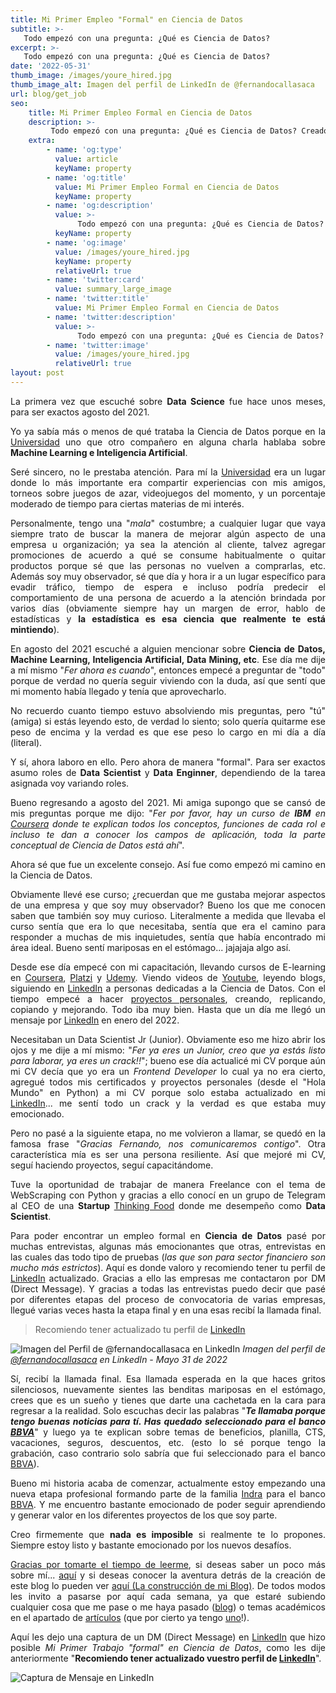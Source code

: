 ```yaml
---
title: Mi Primer Empleo "Formal" en Ciencia de Datos
subtitle: >-
   Todo empezó con una pregunta: ¿Qué es Ciencia de Datos?
excerpt: >-
   Todo empezó con una pregunta: ¿Qué es Ciencia de Datos?
date: '2022-05-31'
thumb_image: /images/youre_hired.jpg
thumb_image_alt: Imagen del perfil de LinkedIn de @fernandocallasaca
url: blog/get_job
seo:
    title: Mi Primer Empleo Formal en Ciencia de Datos
    description: >-
         Todo empezó con una pregunta: ¿Qué es Ciencia de Datos? Creado por @fernandocallasaca
    extra:
        - name: 'og:type'
          value: article
          keyName: property
        - name: 'og:title'
          value: Mi Primer Empleo Formal en Ciencia de Datos
          keyName: property
        - name: 'og:description'
          value: >-
               Todo empezó con una pregunta: ¿Qué es Ciencia de Datos? Creado por @fernandocallasaca
          keyName: property
        - name: 'og:image'
          value: /images/youre_hired.jpg
          keyName: property
          relativeUrl: true
        - name: 'twitter:card'
          value: summary_large_image
        - name: 'twitter:title'
          value: Mi Primer Empleo Formal en Ciencia de Datos
        - name: 'twitter:description'
          value: >-
               Todo empezó con una pregunta: ¿Qué es Ciencia de Datos? Creado por @fernandocallasaca
        - name: 'twitter:image'
          value: /images/youre_hired.jpg
          relativeUrl: true
layout: post
---
```

<div style="text-align: justify;">

La primera vez que escuché sobre **Data Science** fue hace unos meses, para ser exactos agosto del 2021.

Yo ya sabía más o menos de qué trataba la Ciencia de Datos porque en la <a href = 'http://www.unsaac.edu.pe/' target="_blank">Universidad</a> uno que otro compañero en alguna charla hablaba sobre **Machine Learning e Inteligencia Artificial**.

Seré sincero, no le prestaba atención. Para mí la <a href = 'http://www.unsaac.edu.pe/' target="_blank">Universidad</a> era un lugar donde lo más importante era compartir experiencias con mis amigos, torneos sobre juegos de azar, videojuegos del momento, y un porcentaje moderado de tiempo para ciertas materias de mi interés.

Personalmente, tengo una "*mala*" costumbre; a cualquier lugar que vaya siempre trato de buscar la manera de mejorar algún aspecto de una empresa u organización; ya sea la atención al cliente, talvez agregar promociones de acuerdo a qué se consume habitualmente o quitar productos porque sé que las personas no vuelven a comprarlas, etc. Además soy muy observador, sé que día y hora ir a un lugar específico para evadir tráfico, tiempo de espera e incluso podría predecir el comportamiento de una persona de acuerdo a la atención brindada por varios días (obviamente siempre hay un margen de error, hablo de estadísticas y **la estadística es esa ciencia que realmente te está mintiendo**).

En agosto del 2021 escuché a alguien mencionar sobre **Ciencia de Datos, Machine Learning, Inteligencia Artificial, Data Mining, etc**. Ese día me dije a mí mismo "*Fer ahora es cuando*", entonces empecé a preguntar de "todo" porque de verdad no quería seguir viviendo con la duda, así que sentí que mi momento había llegado y tenía que aprovecharlo.

No recuerdo cuanto tiempo estuvo absolviendo mis preguntas, pero "tú" (amiga) si estás leyendo esto, de verdad lo siento; solo quería quitarme ese peso de encima y la verdad es que ese peso lo cargo en mi día a día (literal).

Y sí, ahora laboro en ello. Pero ahora de manera "formal". Para ser exactos asumo roles de **Data Scientist** y **Data Enginner**, dependiendo de la tarea asignada voy variando roles.

Bueno regresando a agosto del 2021. Mi amiga supongo que se cansó de mis preguntas porque me dijo: "*Fer por favor, hay un curso de <strong>IBM</strong> en <a href = 'https://www.coursera.org/' target="_blank">Coursera</a> donde te explican todos los conceptos, funciones de cada rol e incluso te dan a conocer los campos de aplicación, toda la parte conceptual de Ciencia de Datos está ahí*".

Ahora sé que fue un excelente consejo. Así fue como empezó mi camino en la Ciencia de Datos.

Obviamente llevé ese curso; ¿recuerdan que me gustaba mejorar aspectos de una empresa y que soy muy observador? Bueno los que me conocen saben que también soy muy curioso. Literalmente a medida que llevaba el curso sentía que era lo que necesitaba, sentía que era el camino para responder a muchas de mis inquietudes, sentía que había encontrado mi área ideal. Bueno sentí mariposas en el estómago... jajajaja algo así.

Desde ese día empecé con mi capacitación, llevando cursos de E-learning en <a href = 'https://www.coursera.org/' target="_blank">Coursera</a>, <a href = 'https://platzi.com/p/fernandocallasaca/' target="_blank">Platzi</a> y <a href = 'https://www.udemy.com/' target="_blank">Udemy</a>. Viendo videos de <a href = 'https://www.youtube.com/' target="_blank">Youtube</a>, leyendo blogs, siguiendo en <a href = 'https://www.linkedin.com/in/fernandocallasaca' target="_blank">LinkedIn</a> a personas dedicadas a la Ciencia de Datos. Con el tiempo empecé a hacer <a href = 'https://github.com/fernandocallasaca' target="_blank">proyectos personales</a>, creando, replicando, copiando y mejorando. Todo iba muy bien. Hasta que un día me llegó un mensaje por <a href = 'https://www.linkedin.com/in/fernandocallasaca' target="_blank">LinkedIn</a> en enero del 2022.

Necesitaban un Data Scientist Jr (Junior). Obviamente eso me hizo abrir los ojos y me dije a mí mismo: "*Fer ya eres un Junior, creo que ya estás listo para laborar, ya eres un crack!!*"; bueno ese día actualicé mi CV porque aún mi CV decía que yo era un *Frontend Developer* lo cual ya no era cierto, agregué todos mis certificados y proyectos personales (desde el "Hola Mundo" en Python) a mi CV porque solo estaba actualizado en mi <a href = 'https://www.linkedin.com/in/fernandocallasaca' target="_blank">LinkedIn</a>... me sentí todo un crack y la verdad es que estaba muy emocionado.

Pero no pasé a la siguiente etapa, no me volvieron a llamar, se quedó en la famosa frase "*Gracias Fernando, nos comunicaremos contigo*". Otra característica mía es ser una persona resiliente. Así que mejoré mi CV, seguí haciendo proyectos, seguí capacitándome.

Tuve la oportunidad de trabajar de manera Freelance con el tema de WebScraping con Python y gracias a ello conocí en un grupo de Telegram al CEO de una **Startup** <a href = 'https://thinkingfood-platzi.web.app/home' target="_blank">Thinking Food</a> donde me desempeño como **Data Scientist**.

Para poder encontrar un empleo formal en **Ciencia de Datos** pasé por muchas entrevistas, algunas más emocionantes que otras, entrevistas en las cuales das todo tipo de pruebas (*las que son para sector financiero son mucho más estrictos*). Aquí es donde valoro y recomiendo tener tu perfil de <a href = 'https://www.linkedin.com/in/fernandocallasaca' target="_blank">LinkedIn</a> actualizado. Gracias a ello las empresas me contactaron por DM (Direct Message). Y gracias a todas las entrevistas puedo decir que pasé por diferentes etapas del proceso de convocatoria de varias empresas, llegué varias veces hasta la etapa final y en una esas recibí la llamada final.

> Recomiendo tener actualizado tu perfil de <a href = 'https://www.linkedin.com/in/fernandocallasaca' target="_blank">LinkedIn</a>

![Imagen del Perfil de @fernandocallasaca en LinkedIn](/images/linkedin_profile.png)
*Imagen del perfil de <a href = 'https://www.linkedin.com/in/fernandocallasaca' target="_blank">@fernandocallasaca</a> en LinkedIn - Mayo 31 de 2022*

Sí, recibí la llamada final. Esa llamada esperada en la que haces gritos silenciosos, nuevamente sientes las benditas mariposas en el estómago, crees que es un sueño y tienes que darte una cachetada en la cara para regresar a la realidad. Solo escuchas decir las palabras "***Te llamaba porque tengo buenas noticias para tí. Has quedado seleccionado para el banco <a href = 'https://www.bbva.pe/' target="_blank">BBVA</a>***" y luego ya te explican sobre temas de beneficios, planilla, CTS, vacaciones, seguros, descuentos, etc. (esto lo sé porque tengo la grabación, caso contrario solo sabría que fui seleccionado para el banco <a href = 'https://www.bbva.pe/' target="_blank">BBVA</a>).

Bueno mi historia acaba de comenzar, actualmente estoy empezando una nueva etapa profesional formando parte de la familia <a href = 'https://www.indracompany.com/' target="_blank">Indra</a> para el banco <a href = 'https://www.bbva.pe/' target="_blank">BBVA</a>. Y me encuentro bastante emocionado de poder seguir aprendiendo y generar valor en los diferentes proyectos de los que soy parte.

Creo firmemente que **nada es imposible** si realmente te lo propones. Siempre estoy listo y bastante emocionado por los nuevos desafíos.

<u>Gracias por tomarte el tiempo de leerme</u>, si deseas saber un poco más sobre mí... <a href = 'https://fernandocallasaca.com/about/' target="_blank">aquí</a> y si deseas conocer la aventura detrás de la creación de este blog lo pueden ver <a href = 'https://fernandocallasaca.com/blog/mi_blog/' target="_blank">aquí (La construcción de mi Blog)</a>. De todos modos les invito a pasarse por aquí cada semana, ya que estaré subiendo cualquier cosa que me pase o me haya pasado (<a href = 'https://fernandocallasaca.com/blog/' target="_blank">blog</a>) o temas académicos en el apartado de <a href = 'https://fernandocallasaca.com/articulo/' target="_blank">artículos</a> (que por cierto ya tengo <a href = 'https://fernandocallasaca.com/articulo/no_code_low_code/' target="_blank">uno</a>!).

Aquí les dejo una captura de un DM (Direct Message) en <a href = 'https://www.linkedin.com/in/fernandocallasaca' target="_blank">LinkedIn</a> que hizo posible *Mi Primer Trabajo "formal" en Ciencia de Datos*, como les dije anteriormente "**Recomiendo tener actualizado vuestro perfil de <a href = 'https://www.linkedin.com/in/fernandocallasaca' target="_blank">LinkedIn</a>**".

![Captura de Mensaje en LinkedIn](/images/message_linkedin.png)

</div>
